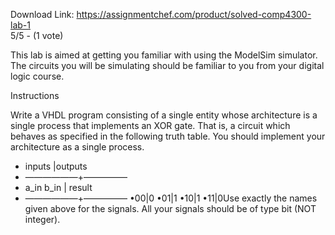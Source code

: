 Download Link: https://assignmentchef.com/product/solved-comp4300-lab-1
<br>
5/5 - (1 vote)

This lab is aimed at getting you familiar with using the ModelSim simulator. The circuits you will be simulating should be familiar to you from your digital logic course.

Instructions

Write a VHDL program consisting of a single entity whose architecture is a single process that implements an XOR gate. That is, a circuit which behaves as specified in the following truth table. You should implement your architecture as a single process.

<ul>

 <li>inputs |outputs</li>

 <li>——————+—————</li>

 <li>a_in b_in | result</li>

 <li>——————+————— •00|0 •01|1 •10|1 •11|0Use exactly the names given above for the signals. All your signals should be of type bit (NOT integer).</li>